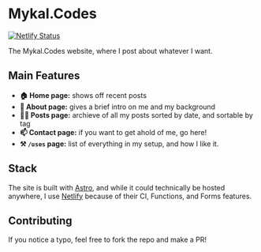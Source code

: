 # Mykal.Codes
[![Netlify Status](https://api.netlify.com/api/v1/badges/5e833c04-f27a-4e60-b4f7-8bd3a70e16c2/deploy-status)](https://app.netlify.com/sites/mykal-codes/deploys)

The Mykal.Codes website, where I post about whatever I want. 

## Main Features 
- **🏠 Home page:** shows off recent posts
- **🤔 About page:** gives a brief intro on me and my background
- **✍🏻 Posts page:** archieve of all my posts sorted by date, and sortable by tag
- **📫 Contact page:** if you want to get ahold of me, go here!
- **⚒️ `/uses` page:** list of everything in my setup, and how I like it.


## Stack
The site is built with [Astro](https://astro.build), and while it could technically be hosted anywhere, I use [Netlify](https://netlify.com) because of their CI, Functions, and Forms features.  

## Contributing
If you notice a typo, feel free to fork the repo and make a PR! 